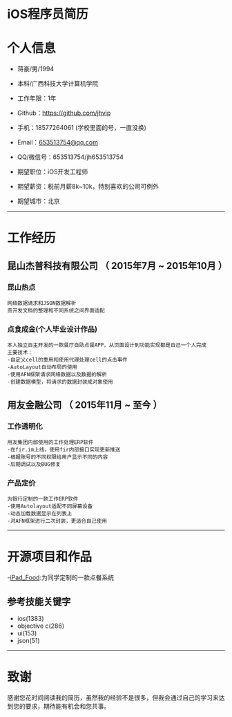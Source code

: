 # iOS程序员简历


# 个人信息

 - 蒋豪/男/1994 
 - 本科/广西科技大学计算机学院 
 - 工作年限：1年
 - Github：https://github.com/jhvip

 - 手机：18577264061 (学校里面的号，一直没换)
 - Email：653513754@qq.com
 - QQ/微信号：653513754/jh653513754

 - 期望职位：iOS开发工程师
 - 期望薪资：税前月薪8k~10k，特别喜欢的公司可例外
 - 期望城市：北京

---

# 工作经历

## 昆山杰普科技有限公司 （ 2015年7月 ~ 2015年10月 ）

### 昆山热点
    网络数据请求和JSON数据解析
    责开发文档的整理和不同系统之间界面适配

### 点食成金(个人毕业设计作品)
    本人独立自主开发的一款餐厅自助点餐APP，从页面设计到功能实现都是自己一个人完成
    主要技术：
    -自定义cell的重用和使用代理处理cell的点击事件
    -AutoLayout自动布局的使用
    -使用AFN框架请求网络数据以及数据的解析
    -创建数据模型，将请求的数据封装成对象使用


## 用友金融公司 （ 2015年11月 ~ 至今 ）

### 工作透明化 
    用友集团内部使用的工作处理ERP软件
    -在fir.im上线，使用fir内部接口实现更新推送
    -根据账号的不同权限给用户显示不同的内容
    -后期调试以及BUG修复


### 产品定价 
    为银行定制的一款工作ERP软件
    -使用Autolayout适配不同屏幕设备
    -动态加载数据显示在列表上
    -对AFN框架进行二次封装，更适合自己使用


---

# 开源项目和作品
 -[iPad_Food](https://github.com/jhvip/iPad_Food):为同学定制的一款点餐系统


## 参考技能关键字

- ios(1383)
- objective c(286)
- ui(153)
- json(51)

---

# 致谢
感谢您花时间阅读我的简历，虽然我的经验不是很多，但我会通过自己的学习来达到您的要求，期待能有机会和您共事。
